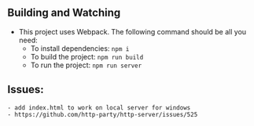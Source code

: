 ## Building and Watching
- This project uses Webpack. The following command should be all you need:
	- To install dependencies: `npm i`
	- To build the project: `npm run build`
	- To run the project: `npm run server`

## Issues:
	- add index.html to work on local server for windows
	- https://github.com/http-party/http-server/issues/525